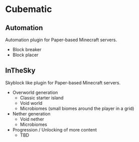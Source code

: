 # Cubematic

## Automation
Automation plugin for Paper-based Minecraft servers.
- Block breaker
- Block placer

## InTheSky
Skyblock like plugin for Paper-based Minecraft servers.
- Overworld generation
  - Classic starter island
  - Void world
  - Microbiomes (small biomes around the player in a grid)
- Nether generation
  - Void nether
  - Microbiomes
- Progression / Unlocking of more content
  - TBD
